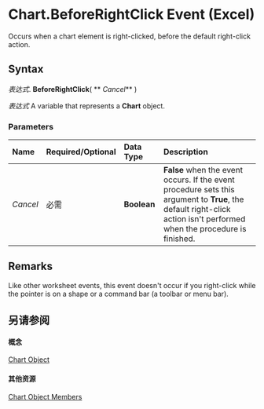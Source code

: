 
# Chart.BeforeRightClick Event (Excel)

Occurs when a chart element is right-clicked, before the default right-click action.


## Syntax

 _表达式_. **BeforeRightClick**( ** _Cancel_** )

 _表达式_ A variable that represents a **Chart** object.


### Parameters



|**Name**|**Required/Optional**|**Data Type**|**Description**|
|:-----|:-----|:-----|:-----|
| _Cancel_|必需|**Boolean**|**False** when the event occurs. If the event procedure sets this argument to **True**, the default right-click action isn't performed when the procedure is finished.|

## Remarks

Like other worksheet events, this event doesn't occur if you right-click while the pointer is on a shape or a command bar (a toolbar or menu bar).


## 另请参阅


#### 概念


[Chart Object](179c32ce-49bd-6f36-ea12-89fb5443f3ea.md)
#### 其他资源


[Chart Object Members](http://msdn.microsoft.com/library/a3f8ac44-02d6-6f3f-b5e0-23f4bd5d6baf%28Office.15%29.aspx)